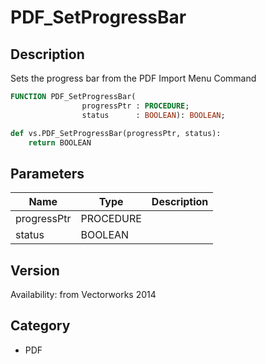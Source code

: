 # PDF_SetProgressBar

## Description
Sets the progress bar from the PDF Import Menu Command

```pascal
FUNCTION PDF_SetProgressBar(
				progressPtr : PROCEDURE;
				status      : BOOLEAN): BOOLEAN;
```

```python
def vs.PDF_SetProgressBar(progressPtr, status):
    return BOOLEAN
```

## Parameters
|Name|Type|Description|
|---|---|---|
|progressPtr|PROCEDURE|   |
|status|BOOLEAN|   |

## Version
Availability: from Vectorworks 2014

## Category
* PDF

